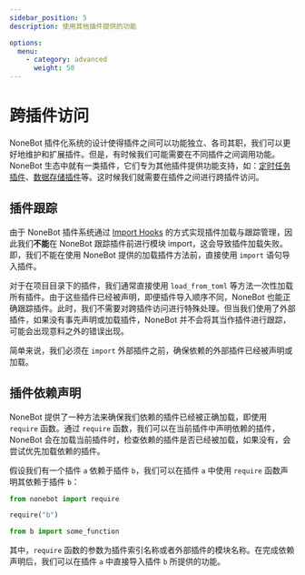 ```yaml
---
sidebar_position: 5
description: 使用其他插件提供的功能

options:
  menu:
    - category: advanced
      weight: 50
---
```


# 跨插件访问

NoneBot 插件化系统的设计使得插件之间可以功能独立、各司其职，我们可以更好地维护和扩展插件。但是，有时候我们可能需要在不同插件之间调用功能。NoneBot 生态中就有一类插件，它们专为其他插件提供功能支持，如：[定时任务插件](../best-practice/scheduler.md)、[数据存储插件](../best-practice/data-storing.md)等。这时候我们就需要在插件之间进行跨插件访问。

## 插件跟踪

由于 NoneBot 插件系统通过 [Import Hooks](https://docs.python.org/3/reference/import.html#import-hooks) 的方式实现插件加载与跟踪管理，因此我们**不能**在 NoneBot 跟踪插件前进行模块 import，这会导致插件加载失败。即，我们不能在使用 NoneBot 提供的加载插件方法前，直接使用 `import` 语句导入插件。

对于在项目目录下的插件，我们通常直接使用 `load_from_toml` 等方法一次性加载所有插件。由于这些插件已经被声明，即便插件导入顺序不同，NoneBot 也能正确跟踪插件。此时，我们不需要对跨插件访问进行特殊处理。但当我们使用了外部插件，如果没有事先声明或加载插件，NoneBot 并不会将其当作插件进行跟踪，可能会出现意料之外的错误出现。

简单来说，我们必须在 `import` 外部插件之前，确保依赖的外部插件已经被声明或加载。

## 插件依赖声明

NoneBot 提供了一种方法来确保我们依赖的插件已经被正确加载，即使用 `require` 函数。通过 `require` 函数，我们可以在当前插件中声明依赖的插件，NoneBot 会在加载当前插件时，检查依赖的插件是否已经被加载，如果没有，会尝试优先加载依赖的插件。

假设我们有一个插件 `a` 依赖于插件 `b`，我们可以在插件 `a` 中使用 `require` 函数声明其依赖于插件 `b`：

```python {3} title=a/__init__.py
from nonebot import require

require("b")

from b import some_function
```

其中，`require` 函数的参数为插件索引名称或者外部插件的模块名称。在完成依赖声明后，我们可以在插件 `a` 中直接导入插件 `b` 所提供的功能。
